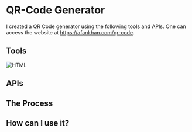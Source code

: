 # QR-Code Generator

I created a QR Code generator using the following tools and APIs. One can access the website at https://afankhan.com/qr-code.

## Tools

![HTML](https://raw.githubusercontent.com/rahulbanerjee26/githubAboutMeGenerator/main/icons/html.svg)

## APIs

## The Process

## How can I use it?
